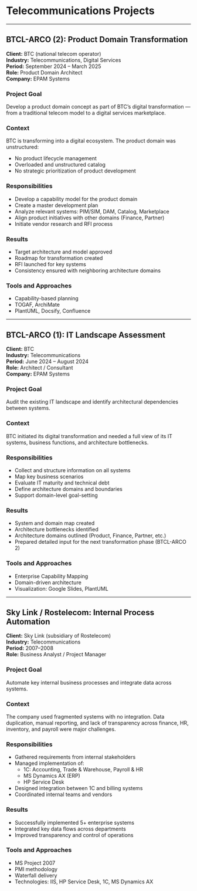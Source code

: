 # Telecommunications Projects

---

## BTCL-ARCO (2): Product Domain Transformation

**Client:** BTC (national telecom operator)  
**Industry:** Telecommunications, Digital Services  
**Period:** September 2024 – March 2025  
**Role:** Product Domain Architect  
**Company:** EPAM Systems

### Project Goal  
Develop a product domain concept as part of BTC’s digital transformation — from a traditional telecom model to a digital services marketplace.

### Context  
BTC is transforming into a digital ecosystem. The product domain was unstructured:  
- No product lifecycle management  
- Overloaded and unstructured catalog  
- No strategic prioritization of product development  

### Responsibilities  
- Develop a capability model for the product domain  
- Create a master development plan  
- Analyze relevant systems: PIM/SIM, DAM, Catalog, Marketplace  
- Align product initiatives with other domains (Finance, Partner)  
- Initiate vendor research and RFI process

### Results  
- Target architecture and model approved  
- Roadmap for transformation created  
- RFI launched for key systems  
- Consistency ensured with neighboring architecture domains  

### Tools and Approaches  
- Capability-based planning  
- TOGAF, ArchiMate  
- PlantUML, Docsify, Confluence  

---

## BTCL-ARCO (1): IT Landscape Assessment

**Client:** BTC  
**Industry:** Telecommunications  
**Period:** June 2024 – August 2024  
**Role:** Architect / Consultant  
**Company:** EPAM Systems

### Project Goal  
Audit the existing IT landscape and identify architectural dependencies between systems.

### Context  
BTC initiated its digital transformation and needed a full view of its IT systems, business functions, and architecture bottlenecks.

### Responsibilities  
- Collect and structure information on all systems  
- Map key business scenarios  
- Evaluate IT maturity and technical debt  
- Define architecture domains and boundaries  
- Support domain-level goal-setting  

### Results  
- System and domain map created  
- Architecture bottlenecks identified  
- Architecture domains outlined (Product, Finance, Partner, etc.)  
- Prepared detailed input for the next transformation phase (BTCL-ARCO 2)

### Tools and Approaches  
- Enterprise Capability Mapping  
- Domain-driven architecture  
- Visualization: Google Slides, PlantUML  

---

## Sky Link / Rostelecom: Internal Process Automation

**Client:** Sky Link (subsidiary of Rostelecom)  
**Industry:** Telecommunications  
**Period:** 2007–2008  
**Role:** Business Analyst / Project Manager

### Project Goal  
Automate key internal business processes and integrate data across systems.

### Context  
The company used fragmented systems with no integration. Data duplication, manual reporting, and lack of transparency across finance, HR, inventory, and payroll were major challenges.

### Responsibilities  
- Gathered requirements from internal stakeholders  
- Managed implementation of:
  - 1C: Accounting, Trade & Warehouse, Payroll & HR  
  - MS Dynamics AX (ERP)  
  - HP Service Desk  
- Designed integration between 1C and billing systems  
- Coordinated internal teams and vendors

### Results  
- Successfully implemented 5+ enterprise systems  
- Integrated key data flows across departments  
- Improved transparency and control of operations

### Tools and Approaches  
- MS Project 2007  
- PMI methodology  
- Waterfall delivery  
- Technologies: IIS, HP Service Desk, 1C, MS Dynamics AX  
